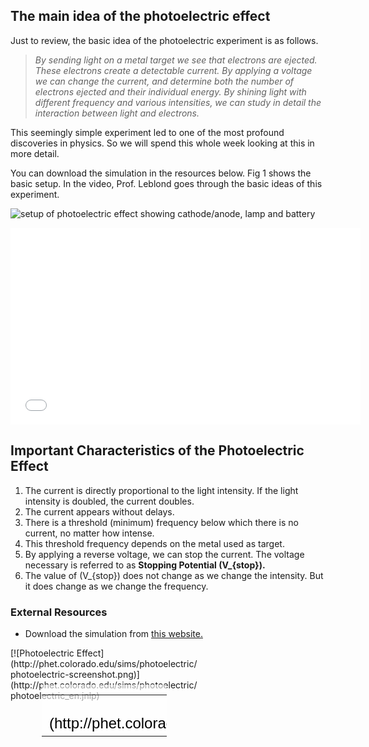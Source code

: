 ## The main idea of the photoelectric effect

Just to review, the basic idea of the photoelectric experiment is as follows.

> _By sending light on a metal target we see that electrons are ejected. These electrons create a detectable current. By applying a voltage we can change the current, and determine both the number of electrons ejected and their individual energy. By shining light with different frequency and various intensities, we can study in detail the interaction between light and electrons._

This seemingly simple experiment led to one of the most profound discoveries in physics. So we will spend this whole week looking at this in more detail.

You can download the simulation in the resources below. Fig 1 shows the basic setup. In the video, Prof. Leblond goes through the basic ideas of this experiment.

![setup of photoelectric effect showing cathode/anode, lamp and battery](https://online.science.psu.edu/sites/default/files/phys010/W8photon-electron/photosetup.png "Fig 1: Basic setup of photo-electric effect. We shine light on a target. This eject electrons and we measure how much energy these electrons have. ")

<iframe allowfullscreen="" frameborder="0" height="315" src="//www.youtube.com/embed/kjSwoKyJADE?rel=0" width="560"></iframe>

Important Characteristics of the Photoelectric Effect
-----------------------------------------------------

1. The current is directly proportional to the light intensity. If the light intensity is doubled, the current doubles.
2. The current appears without delays.
3. There is a threshold (minimum) frequency below which there is no current, no matter how intense.
4. This threshold frequency depends on the metal used as target.
5. By applying a reverse voltage, we can stop the current. The voltage necessary is referred to as **Stopping Potential \(V_{stop}\).**
6. The value of \(V_{stop}\) does not change as we change the intensity. But it does change as we change the frequency.

### External Resources

- Download the simulation from [this website.](https://phet.colorado.edu/en/simulation/photoelectric)

<div style="position: relative; width: 300px; height: 199px;">[![Photoelectric Effect](http://phet.colorado.edu/sims/photoelectric/photoelectric-screenshot.png)](http://phet.colorado.edu/sims/photoelectric/photoelectric_en.jnlp)<div style="position: absolute; width: 200px; height: 80px; left: 50px; top: 59px; background-color: #FFF; opacity: 0.6; filter: alpha(opacity = 60);"></div><table style="position: absolute; width: 200px; height: 80px; left: 50px; top: 59px;"><tbody><tr><td style="text-align: center; color: #000; font-size: 24px; font-family: Arial,sans-serif;">[Click to Run](http://phet.colorado.edu/sims/photoelectric/photoelectric_en.jnlp)</td></tr></tbody></table></div>